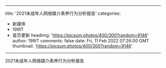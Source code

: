 
---
title: '2021未成年人网络媒介素养行为分析报告'
categories: 
 - 新媒体
 - 199IT
 - 首页更新
headimg: 'https://picsum.photos/400/300?random=9146'
author: 199IT
comments: false
date: Fri, 11 Feb 2022 07:26:00 GMT
thumbnail: 'https://picsum.photos/400/300?random=9146'
---

<div>   
2021未成年人网络媒介素养行为分析报告  
</div>
            